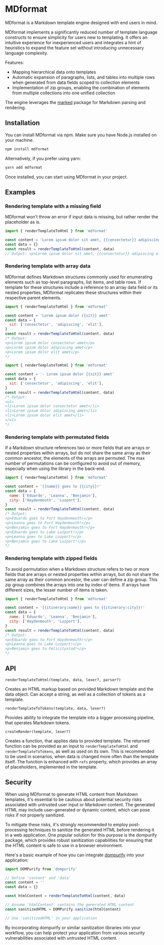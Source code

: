# MDformat

MDformat is a Markdown template engine designed with end users in mind.

MDformat implements a significantly reduced number of template language constructs to ensure simplicity for users new to templating. It offers an intuitive experience for inexperienced users and integrates a hint of heuristics to expand the feature set without introducing unnecessary language complexity.

Features:

- Mapping hierarchical data onto templates
- Automatic expansion of paragraphs, lists, and tables into multiple rows when generated from data fields scoped to collection elements
- Implementation of zip groups, enabling the combination of elements from multiple collections into one unified collection

The engine leverages the [marked](https://www.npmjs.com/package/marked) package for Markdown parsing and rendering.

## Installation

You can install MDformat via npm. Make sure you have Node.js installed on your machine.

```bash
npm install mdformat
```

Alternatively, if you prefer using yarn:

```bash
yarn add mdformat
```

Once installed, you can start using MDformat in your project.

## Examples

### Rendering template with a missing field

MDformat won't throw an error if input data is missing, but rather render the placeholder as is.

```javascript
import { renderTemplateToHtml } from 'mdformat'

const content = 'Lorem ipsum dolor sit amet, {{consectetur}} adipiscing elit'
const data = {}
const result = renderTemplateToHtml(content, data)
// Output: <p>Lorem ipsum dolor sit amet, {{consectetur}} adipiscing elit</p>\n
```

### Rendering template with array data

MDformat defines Markdown structures commonly used for enumerating elements such as top-level paragraphs, list items, and table rows. If template for these structures include a reference to an array data field or its nested properties, MDformat replicates these structures within their respective parent elements.

```javascript
import { renderTemplateToHtml } from 'mdformat'

const content = 'Lorem ipsum dolor {{sit}} amet'
const data = {
  sit: ['consectetur', 'adipiscing', 'elit'],
}
const result = renderTemplateToHtml(content, data)
/* Output:
<p>Lorem ipsum dolor consectetur amet</p>
<p>Lorem ipsum dolor adipiscing amet</p>
<p>Lorem ipsum dolor elit amet</p>
*/
```

```javascript
import { renderTemplateToHtml } from 'mdformat'

const content = '- Lorem ipsum dolor {{sit}} amet'
const data = {
  sit: ['consectetur', 'adipiscing', 'elit'],
}
const result = renderTemplateToHtml(content, data)
/* Output:
<ul>
<li>Lorem ipsum dolor consectetur amet</li>
<li>Lorem ipsum dolor adipiscing amet</li>
<li>Lorem ipsum dolor elit amet</li>
</ul>
*/
```

### Rendering template with permutated fields

If a Markdown structure references two or more fields that are arrays or nested properties within arrays, but do not share the same array as their common ancestor, the elements of the arrays are permuted. The max number of permutations can be configured to avoid out of memory, especially when using the library in the back-end.

```javascript
import { renderTemplateToHtml } from 'mdformat'

const content = '{{name}} goes to {{city}}!'
const data = {
  name: ['Eduardo', 'Leanna', 'Benjamin'],
  city: ['Haydenmouth', 'Luzport'],
}
const result = renderTemplateToHtml(content, data)
/* Output:
<p>Eduardo goes to Fort Haydenmouth!</p>
<p>Leanna goes to Fort Haydenmouth!</p>
<p>Benjamin goes to Fort Haydenmouth!</p>
<p>Eduardo goes to Lake Luzport!</p>
<p>Leanna goes to Lake Luzport!</p>
<p>Benjamin goes to Lake Luzport!</p>
*/
```

### Rendering template with zipped fields

To avoid permutation when a Markdown structure refers to two or more fields that are arrays or nested properties within arrays, but do not share the same array as their common ancestor, the user can define a zip group. This zip group combines the arrays into one by index of items. If arrays have different sizes, the lesser number of items is taken.

```javascript
import { renderTemplateToHtml } from 'mdformat'

const content = '{{itinerary:name}} goes to {{itinerary:city}}!'
const data = {
  name: ['Eduardo', 'Leanna', 'Benjamin'],
  city: ['Haydenmouth', 'Luzport'],
}
const result = renderTemplateToHtml(content, data)
/* Output:
<p>Eduardo goes to Fort Haydenmouth!</p>
<p>Leanna goes to Lake Luzport!</p>
<p>Benjamin goes to Felicitystad!</p>
*/
```

## API

`renderTemplateToHtml(template, data, lexer?, parser?)`

Creates an HTML markup based on provided Markdown template and the data object. Can accept a string, as well as a collection of tokens as a template.

`renderTemplateToTokens(template, data, lexer?)`

Provides ability to integrate the template into a bigger processing pipeline, that operates Markdown tokens.

`createRender(template, lexer?)`

Creates a function, that applies data to provided template. The returned function can be provided as an input to `renderTemplateToHtml` and `renderTemplateToTokens`, as well as used on its own. This is recommended to be used in scenarios, when data is changed more often than the template itself. The function is enhanced with `refs` property, which provides an array of placeholders, implemented in the template.

## Security

When using MDformat to generate HTML content from Markdown templates, it's essential to be cautious about potential security risks associated with untrusted user input or Markdown content. The generated HTML may include user-generated or dynamic content, which can pose risks if not properly sanitized.

To mitigate these risks, it's strongly recommended to employ post-processing techniques to sanitize the generated HTML before rendering it in a web application. One popular solution for this purpose is the dompurify package, which provides robust sanitization capabilities for ensuring that the HTML content is safe to use in a browser environment.

Here's a basic example of how you can integrate [dompurify](https://www.npmjs.com/package/dompurify) into your application:

```javascript
import DOMPurify from 'dompurify'

// Define 'content' and 'data'
const content = ''
const data = {}

const htmlContent = renderTemplateToHtml(content, data)

// Assume 'htmlContent' contains the generated HTML content
const sanitizedHTML = DOMPurify.sanitize(htmlContent)

// Use 'sanitizedHTML' in your application
```

By incorporating dompurify or similar sanitization libraries into your workflow, you can help protect your application from various security vulnerabilities associated with untrusted HTML content.
